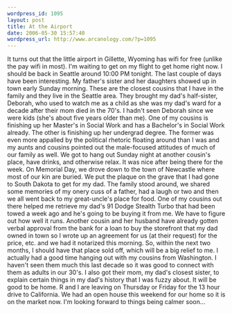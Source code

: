 ```yaml
--- 
wordpress_id: 1095
layout: post
title: At the Airport
date: 2006-05-30 15:57:40
wordpress_url: http://www.arcanology.com/?p=1095
---
```

It turns out that the little airport in Gillette, Wyoming has wifi for free (unlike the pay wifi in most). I'm waiting to get on my flight to get home right now. I should be back in Seattle around 10:00 PM tonight. The last couple of days have been interesting. My father's sister and her daughters showed up in town early Sunday morning. These are the closest cousins that I have in the family and they live in the Seattle area. They brought my dad's half-sister, Deborah, who used to watch me as a child as she was my dad's ward for a decade after their mom died in the 70's. I hadn't seen Deborah since we were kids (she's about five years older than me). One of my cousins is finishing up her Master's in Social Work and has a Bachelor's in Social Work already. The other is finishing up her undergrad degree. The former was even more appalled by the political rhetoric floating around than I was and my aunts and cousins pointed out the male-focused attitudes of much of our family as well. We got to hang out Sunday night at another cousin's place, have drinks, and otherwise relax. It was nice after being there for the week. On Memorial Day, we drove down to the town of Newcastle where most of our kin are buried. We put the plaque on the grave that I had gone to South Dakota to get for my dad. The family stood around, we shared some memories of my onery cuss of a father, had a laugh or two and then we all went back to my great-uncle's place for food. One of my cousins out there helped me retrieve my dad's 91 Dodge Stealth Turbo that had been towed a week ago and he's going to be buying it from me. We have to figure out how well it runs. Another cousin and her husband have already gotten verbal approval from the bank for a loan to buy the storefront that my dad owned in town so I wrote up an agreement for us (at their request) for the price, etc. and we had it notarized this morning. So, within the next two months, I should have that place sold off, which will be a big relief to me. I actually had a good time hanging out with my cousins from Washington. I haven't seen them much this last decade so it was good to connect with them as adults in our 30's. I also got their mom, my dad's closest sister, to explain certain things in my dad's history that I was fuzzy about. It will be good to be home. R and I are leaving on Thursday or Friday for the 13 hour drive to California. We had an open house this weekend for our home so it is on the market now. I'm looking forward to things being calmer soon...